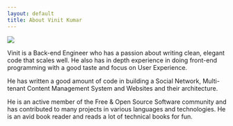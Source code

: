 ```yaml
---
layout: default
title: About Vinit Kumar
---
```

<img src="https://avatars3.githubusercontent.com/u/537678?s=460" class="profile-pic">

Vinit is a Back-end Engineer who has a passion about writing clean, elegant code that scales well. He also has in depth experience in doing front-end programming with a good taste and focus on User Experience.

He has written a good amount of code in building a Social Network, Multi-tenant Content Management System and Websites and their architecture.

He is an active member of the Free & Open Source Software community and has contributed to many projects in various languages and technologies. He is an avid book reader and reads a lot of technical books for fun.

